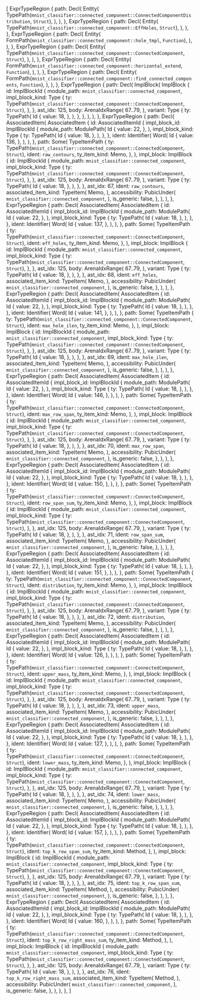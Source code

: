 [
    ExprTypeRegion {
        path: Decl(
            Entity(
                TypePath(`mnist_classifier::connected_component::ConnectedComponentDistribution`, `Struct`),
            ),
        ),
    },
    ExprTypeRegion {
        path: Decl(
            Entity(
                TypePath(`mnist_classifier::connected_component::EffHoles`, `Struct`),
            ),
        ),
    },
    ExprTypeRegion {
        path: Decl(
            Entity(
                FormPath(`mnist_classifier::connected_component::hole_tmpl`, `Function`),
            ),
        ),
    },
    ExprTypeRegion {
        path: Decl(
            Entity(
                TypePath(`mnist_classifier::connected_component::ConnectedComponent`, `Struct`),
            ),
        ),
    },
    ExprTypeRegion {
        path: Decl(
            Entity(
                FormPath(`mnist_classifier::connected_component::horizontal_extend`, `Function`),
            ),
        ),
    },
    ExprTypeRegion {
        path: Decl(
            Entity(
                FormPath(`mnist_classifier::connected_component::find_connected_components`, `Function`),
            ),
        ),
    },
    ExprTypeRegion {
        path: Decl(
            ImplBlock(
                ImplBlock {
                    id: ImplBlockId {
                        module_path: `mnist_classifier::connected_component`,
                        impl_block_kind: Type {
                            ty: TypePath(`mnist_classifier::connected_component::ConnectedComponent`, `Struct`),
                        },
                    },
                    ast_idx: 125,
                    body: ArenaIdxRange(
                        67..79,
                    ),
                    variant: Type {
                        ty: TypePath(
                            Id {
                                value: 18,
                            },
                        ),
                    },
                },
            ),
        ),
    },
    ExprTypeRegion {
        path: Decl(
            AssociatedItem(
                AssociatedItem {
                    id: AssociatedItemId {
                        impl_block_id: ImplBlockId {
                            module_path: ModulePath(
                                Id {
                                    value: 22,
                                },
                            ),
                            impl_block_kind: Type {
                                ty: TypePath(
                                    Id {
                                        value: 18,
                                    },
                                ),
                            },
                        },
                        ident: Identifier(
                            Word(
                                Id {
                                    value: 136,
                                },
                            ),
                        ),
                    },
                    path: Some(
                        TypeItemPath {
                            ty: TypePath(`mnist_classifier::connected_component::ConnectedComponent`, `Struct`),
                            ident: `raw_contours`,
                            ty_item_kind: Memo,
                        },
                    ),
                    impl_block: ImplBlock {
                        id: ImplBlockId {
                            module_path: `mnist_classifier::connected_component`,
                            impl_block_kind: Type {
                                ty: TypePath(`mnist_classifier::connected_component::ConnectedComponent`, `Struct`),
                            },
                        },
                        ast_idx: 125,
                        body: ArenaIdxRange(
                            67..79,
                        ),
                        variant: Type {
                            ty: TypePath(
                                Id {
                                    value: 18,
                                },
                            ),
                        },
                    },
                    ast_idx: 67,
                    ident: `raw_contours`,
                    associated_item_kind: TypeItem(
                        Memo,
                    ),
                    accessibility: PubicUnder(
                        `mnist_classifier::connected_component`,
                    ),
                    is_generic: false,
                },
            ),
        ),
    },
    ExprTypeRegion {
        path: Decl(
            AssociatedItem(
                AssociatedItem {
                    id: AssociatedItemId {
                        impl_block_id: ImplBlockId {
                            module_path: ModulePath(
                                Id {
                                    value: 22,
                                },
                            ),
                            impl_block_kind: Type {
                                ty: TypePath(
                                    Id {
                                        value: 18,
                                    },
                                ),
                            },
                        },
                        ident: Identifier(
                            Word(
                                Id {
                                    value: 137,
                                },
                            ),
                        ),
                    },
                    path: Some(
                        TypeItemPath {
                            ty: TypePath(`mnist_classifier::connected_component::ConnectedComponent`, `Struct`),
                            ident: `eff_holes`,
                            ty_item_kind: Memo,
                        },
                    ),
                    impl_block: ImplBlock {
                        id: ImplBlockId {
                            module_path: `mnist_classifier::connected_component`,
                            impl_block_kind: Type {
                                ty: TypePath(`mnist_classifier::connected_component::ConnectedComponent`, `Struct`),
                            },
                        },
                        ast_idx: 125,
                        body: ArenaIdxRange(
                            67..79,
                        ),
                        variant: Type {
                            ty: TypePath(
                                Id {
                                    value: 18,
                                },
                            ),
                        },
                    },
                    ast_idx: 68,
                    ident: `eff_holes`,
                    associated_item_kind: TypeItem(
                        Memo,
                    ),
                    accessibility: PubicUnder(
                        `mnist_classifier::connected_component`,
                    ),
                    is_generic: false,
                },
            ),
        ),
    },
    ExprTypeRegion {
        path: Decl(
            AssociatedItem(
                AssociatedItem {
                    id: AssociatedItemId {
                        impl_block_id: ImplBlockId {
                            module_path: ModulePath(
                                Id {
                                    value: 22,
                                },
                            ),
                            impl_block_kind: Type {
                                ty: TypePath(
                                    Id {
                                        value: 18,
                                    },
                                ),
                            },
                        },
                        ident: Identifier(
                            Word(
                                Id {
                                    value: 141,
                                },
                            ),
                        ),
                    },
                    path: Some(
                        TypeItemPath {
                            ty: TypePath(`mnist_classifier::connected_component::ConnectedComponent`, `Struct`),
                            ident: `max_hole_ilen`,
                            ty_item_kind: Memo,
                        },
                    ),
                    impl_block: ImplBlock {
                        id: ImplBlockId {
                            module_path: `mnist_classifier::connected_component`,
                            impl_block_kind: Type {
                                ty: TypePath(`mnist_classifier::connected_component::ConnectedComponent`, `Struct`),
                            },
                        },
                        ast_idx: 125,
                        body: ArenaIdxRange(
                            67..79,
                        ),
                        variant: Type {
                            ty: TypePath(
                                Id {
                                    value: 18,
                                },
                            ),
                        },
                    },
                    ast_idx: 69,
                    ident: `max_hole_ilen`,
                    associated_item_kind: TypeItem(
                        Memo,
                    ),
                    accessibility: PubicUnder(
                        `mnist_classifier::connected_component`,
                    ),
                    is_generic: false,
                },
            ),
        ),
    },
    ExprTypeRegion {
        path: Decl(
            AssociatedItem(
                AssociatedItem {
                    id: AssociatedItemId {
                        impl_block_id: ImplBlockId {
                            module_path: ModulePath(
                                Id {
                                    value: 22,
                                },
                            ),
                            impl_block_kind: Type {
                                ty: TypePath(
                                    Id {
                                        value: 18,
                                    },
                                ),
                            },
                        },
                        ident: Identifier(
                            Word(
                                Id {
                                    value: 146,
                                },
                            ),
                        ),
                    },
                    path: Some(
                        TypeItemPath {
                            ty: TypePath(`mnist_classifier::connected_component::ConnectedComponent`, `Struct`),
                            ident: `max_row_span`,
                            ty_item_kind: Memo,
                        },
                    ),
                    impl_block: ImplBlock {
                        id: ImplBlockId {
                            module_path: `mnist_classifier::connected_component`,
                            impl_block_kind: Type {
                                ty: TypePath(`mnist_classifier::connected_component::ConnectedComponent`, `Struct`),
                            },
                        },
                        ast_idx: 125,
                        body: ArenaIdxRange(
                            67..79,
                        ),
                        variant: Type {
                            ty: TypePath(
                                Id {
                                    value: 18,
                                },
                            ),
                        },
                    },
                    ast_idx: 70,
                    ident: `max_row_span`,
                    associated_item_kind: TypeItem(
                        Memo,
                    ),
                    accessibility: PubicUnder(
                        `mnist_classifier::connected_component`,
                    ),
                    is_generic: false,
                },
            ),
        ),
    },
    ExprTypeRegion {
        path: Decl(
            AssociatedItem(
                AssociatedItem {
                    id: AssociatedItemId {
                        impl_block_id: ImplBlockId {
                            module_path: ModulePath(
                                Id {
                                    value: 22,
                                },
                            ),
                            impl_block_kind: Type {
                                ty: TypePath(
                                    Id {
                                        value: 18,
                                    },
                                ),
                            },
                        },
                        ident: Identifier(
                            Word(
                                Id {
                                    value: 150,
                                },
                            ),
                        ),
                    },
                    path: Some(
                        TypeItemPath {
                            ty: TypePath(`mnist_classifier::connected_component::ConnectedComponent`, `Struct`),
                            ident: `row_span_sum`,
                            ty_item_kind: Memo,
                        },
                    ),
                    impl_block: ImplBlock {
                        id: ImplBlockId {
                            module_path: `mnist_classifier::connected_component`,
                            impl_block_kind: Type {
                                ty: TypePath(`mnist_classifier::connected_component::ConnectedComponent`, `Struct`),
                            },
                        },
                        ast_idx: 125,
                        body: ArenaIdxRange(
                            67..79,
                        ),
                        variant: Type {
                            ty: TypePath(
                                Id {
                                    value: 18,
                                },
                            ),
                        },
                    },
                    ast_idx: 71,
                    ident: `row_span_sum`,
                    associated_item_kind: TypeItem(
                        Memo,
                    ),
                    accessibility: PubicUnder(
                        `mnist_classifier::connected_component`,
                    ),
                    is_generic: false,
                },
            ),
        ),
    },
    ExprTypeRegion {
        path: Decl(
            AssociatedItem(
                AssociatedItem {
                    id: AssociatedItemId {
                        impl_block_id: ImplBlockId {
                            module_path: ModulePath(
                                Id {
                                    value: 22,
                                },
                            ),
                            impl_block_kind: Type {
                                ty: TypePath(
                                    Id {
                                        value: 18,
                                    },
                                ),
                            },
                        },
                        ident: Identifier(
                            Word(
                                Id {
                                    value: 151,
                                },
                            ),
                        ),
                    },
                    path: Some(
                        TypeItemPath {
                            ty: TypePath(`mnist_classifier::connected_component::ConnectedComponent`, `Struct`),
                            ident: `distribution`,
                            ty_item_kind: Memo,
                        },
                    ),
                    impl_block: ImplBlock {
                        id: ImplBlockId {
                            module_path: `mnist_classifier::connected_component`,
                            impl_block_kind: Type {
                                ty: TypePath(`mnist_classifier::connected_component::ConnectedComponent`, `Struct`),
                            },
                        },
                        ast_idx: 125,
                        body: ArenaIdxRange(
                            67..79,
                        ),
                        variant: Type {
                            ty: TypePath(
                                Id {
                                    value: 18,
                                },
                            ),
                        },
                    },
                    ast_idx: 72,
                    ident: `distribution`,
                    associated_item_kind: TypeItem(
                        Memo,
                    ),
                    accessibility: PubicUnder(
                        `mnist_classifier::connected_component`,
                    ),
                    is_generic: false,
                },
            ),
        ),
    },
    ExprTypeRegion {
        path: Decl(
            AssociatedItem(
                AssociatedItem {
                    id: AssociatedItemId {
                        impl_block_id: ImplBlockId {
                            module_path: ModulePath(
                                Id {
                                    value: 22,
                                },
                            ),
                            impl_block_kind: Type {
                                ty: TypePath(
                                    Id {
                                        value: 18,
                                    },
                                ),
                            },
                        },
                        ident: Identifier(
                            Word(
                                Id {
                                    value: 126,
                                },
                            ),
                        ),
                    },
                    path: Some(
                        TypeItemPath {
                            ty: TypePath(`mnist_classifier::connected_component::ConnectedComponent`, `Struct`),
                            ident: `upper_mass`,
                            ty_item_kind: Memo,
                        },
                    ),
                    impl_block: ImplBlock {
                        id: ImplBlockId {
                            module_path: `mnist_classifier::connected_component`,
                            impl_block_kind: Type {
                                ty: TypePath(`mnist_classifier::connected_component::ConnectedComponent`, `Struct`),
                            },
                        },
                        ast_idx: 125,
                        body: ArenaIdxRange(
                            67..79,
                        ),
                        variant: Type {
                            ty: TypePath(
                                Id {
                                    value: 18,
                                },
                            ),
                        },
                    },
                    ast_idx: 73,
                    ident: `upper_mass`,
                    associated_item_kind: TypeItem(
                        Memo,
                    ),
                    accessibility: PubicUnder(
                        `mnist_classifier::connected_component`,
                    ),
                    is_generic: false,
                },
            ),
        ),
    },
    ExprTypeRegion {
        path: Decl(
            AssociatedItem(
                AssociatedItem {
                    id: AssociatedItemId {
                        impl_block_id: ImplBlockId {
                            module_path: ModulePath(
                                Id {
                                    value: 22,
                                },
                            ),
                            impl_block_kind: Type {
                                ty: TypePath(
                                    Id {
                                        value: 18,
                                    },
                                ),
                            },
                        },
                        ident: Identifier(
                            Word(
                                Id {
                                    value: 127,
                                },
                            ),
                        ),
                    },
                    path: Some(
                        TypeItemPath {
                            ty: TypePath(`mnist_classifier::connected_component::ConnectedComponent`, `Struct`),
                            ident: `lower_mass`,
                            ty_item_kind: Memo,
                        },
                    ),
                    impl_block: ImplBlock {
                        id: ImplBlockId {
                            module_path: `mnist_classifier::connected_component`,
                            impl_block_kind: Type {
                                ty: TypePath(`mnist_classifier::connected_component::ConnectedComponent`, `Struct`),
                            },
                        },
                        ast_idx: 125,
                        body: ArenaIdxRange(
                            67..79,
                        ),
                        variant: Type {
                            ty: TypePath(
                                Id {
                                    value: 18,
                                },
                            ),
                        },
                    },
                    ast_idx: 74,
                    ident: `lower_mass`,
                    associated_item_kind: TypeItem(
                        Memo,
                    ),
                    accessibility: PubicUnder(
                        `mnist_classifier::connected_component`,
                    ),
                    is_generic: false,
                },
            ),
        ),
    },
    ExprTypeRegion {
        path: Decl(
            AssociatedItem(
                AssociatedItem {
                    id: AssociatedItemId {
                        impl_block_id: ImplBlockId {
                            module_path: ModulePath(
                                Id {
                                    value: 22,
                                },
                            ),
                            impl_block_kind: Type {
                                ty: TypePath(
                                    Id {
                                        value: 18,
                                    },
                                ),
                            },
                        },
                        ident: Identifier(
                            Word(
                                Id {
                                    value: 157,
                                },
                            ),
                        ),
                    },
                    path: Some(
                        TypeItemPath {
                            ty: TypePath(`mnist_classifier::connected_component::ConnectedComponent`, `Struct`),
                            ident: `top_k_row_span_sum`,
                            ty_item_kind: Method,
                        },
                    ),
                    impl_block: ImplBlock {
                        id: ImplBlockId {
                            module_path: `mnist_classifier::connected_component`,
                            impl_block_kind: Type {
                                ty: TypePath(`mnist_classifier::connected_component::ConnectedComponent`, `Struct`),
                            },
                        },
                        ast_idx: 125,
                        body: ArenaIdxRange(
                            67..79,
                        ),
                        variant: Type {
                            ty: TypePath(
                                Id {
                                    value: 18,
                                },
                            ),
                        },
                    },
                    ast_idx: 75,
                    ident: `top_k_row_span_sum`,
                    associated_item_kind: TypeItem(
                        Method,
                    ),
                    accessibility: PubicUnder(
                        `mnist_classifier::connected_component`,
                    ),
                    is_generic: false,
                },
            ),
        ),
    },
    ExprTypeRegion {
        path: Decl(
            AssociatedItem(
                AssociatedItem {
                    id: AssociatedItemId {
                        impl_block_id: ImplBlockId {
                            module_path: ModulePath(
                                Id {
                                    value: 22,
                                },
                            ),
                            impl_block_kind: Type {
                                ty: TypePath(
                                    Id {
                                        value: 18,
                                    },
                                ),
                            },
                        },
                        ident: Identifier(
                            Word(
                                Id {
                                    value: 160,
                                },
                            ),
                        ),
                    },
                    path: Some(
                        TypeItemPath {
                            ty: TypePath(`mnist_classifier::connected_component::ConnectedComponent`, `Struct`),
                            ident: `top_k_row_right_mass_sum`,
                            ty_item_kind: Method,
                        },
                    ),
                    impl_block: ImplBlock {
                        id: ImplBlockId {
                            module_path: `mnist_classifier::connected_component`,
                            impl_block_kind: Type {
                                ty: TypePath(`mnist_classifier::connected_component::ConnectedComponent`, `Struct`),
                            },
                        },
                        ast_idx: 125,
                        body: ArenaIdxRange(
                            67..79,
                        ),
                        variant: Type {
                            ty: TypePath(
                                Id {
                                    value: 18,
                                },
                            ),
                        },
                    },
                    ast_idx: 76,
                    ident: `top_k_row_right_mass_sum`,
                    associated_item_kind: TypeItem(
                        Method,
                    ),
                    accessibility: PubicUnder(
                        `mnist_classifier::connected_component`,
                    ),
                    is_generic: false,
                },
            ),
        ),
    },
]